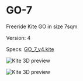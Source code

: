 # GO-7
Freeride Kite GO in size 7sqm

Version: 4

Specs: [GO_7_v4.kite](https://github.com/wingworks/GO-7/blob/master/GO_7_v4.kite)

![Kite 3D preview](https://github.com/wingworks/GO-7/raw/master/GO_7_v4_3d.jpg)

![Kite 3D preview](https://github.com/wingworks/GO-7/raw/master/GO_7_v4_all.jpg)



